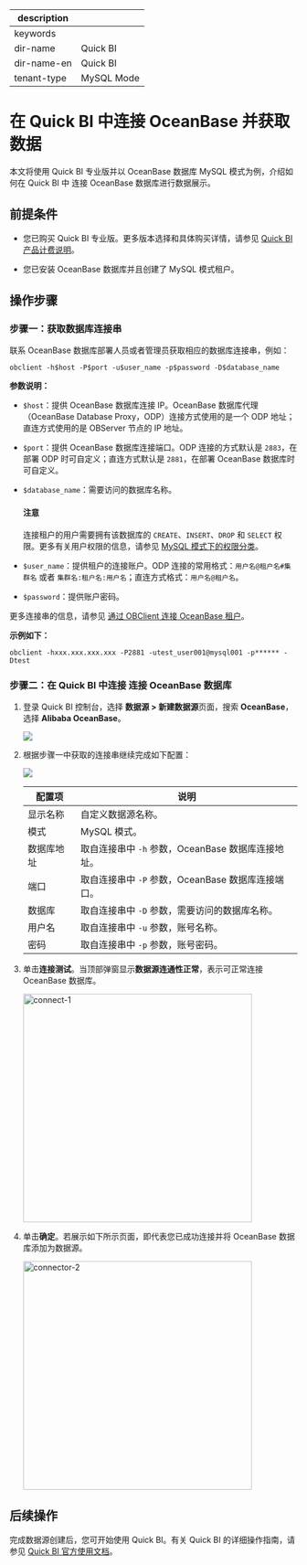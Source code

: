 |description|  |
|---|---|
|keywords| |
|dir-name|Quick BI|
|dir-name-en|Quick BI|
|tenant-type|MySQL Mode|

# 在 Quick BI 中连接 OceanBase 并获取数据

本文将使用 Quick BI 专业版并以 OceanBase 数据库 MySQL 模式为例，介绍如何在 Quick BI 中 连接 OceanBase 数据库进行数据展示。

## 前提条件

* 您已购买 Quick BI 专业版。更多版本选择和具体购买详情，请参见 [Quick BI 产品计费说明](https://help.aliyun.com/zh/quick-bi/product-overview/purchases-upgrades-downgrades-renewals-and-overdue-payments?spm=a2c4g.11186623.0.0.7b5c6b9aJlPzLG)。

* 您已安装 OceanBase 数据库并且创建了 MySQL 模式租户。

## 操作步骤

### 步骤一：获取数据库连接串

联系 OceanBase 数据库部署人员或者管理员获取相应的数据库连接串，例如：

```
obclient -h$host -P$port -u$user_name -p$password -D$database_name
```

**参数说明：**

* `$host`：提供 OceanBase 数据库连接 IP。OceanBase 数据库代理（OceanBase Database Proxy，ODP）连接方式使用的是一个 ODP 地址；直连方式使用的是 OBServer 节点的 IP 地址。
* `$port`：提供 OceanBase 数据库连接端口。ODP 连接的方式默认是 `2883`，在部署 ODP 时可自定义；直连方式默认是 `2881`，在部署 OceanBase 数据库时可自定义。
* `$database_name`：需要访问的数据库名称。

    <main id="notice" type='notice'>
        <h4>注意</h4>
        <p>连接租户的用户需要拥有该数据库的 <code>CREATE</code>、<code>INSERT</code>、<code>DROP</code> 和 <code>SELECT</code> 权限。更多有关用户权限的信息，请参见 <a href="../../600.manage/500.security-and-permissions/300.access-control/200.user-and-permission/200.permission-of-mysql-mode/100.permission-classification-of-mysql.md">MySQL 模式下的权限分类</a>。</p>
    </main>

* `$user_name`：提供租户的连接账户。ODP 连接的常用格式：`用户名@租户名#集群名` 或者 `集群名:租户名:用户名`；直连方式格式：`用户名@租户名`。
* `$password`：提供账户密码。

更多连接串的信息，请参见 [通过 OBClient 连接 OceanBase 租户](../../300.develop/100.application-development-of-mysql-mode/100.connect-to-oceanbase-database-of-mysql-mode/300.connect-to-an-oceanbase-tenant-by-using-obclient-of-mysql-mode.md)。

**示例如下：**

```shell
obclient -hxxx.xxx.xxx.xxx -P2881 -utest_user001@mysql001 -p****** -Dtest
```

### 步骤二：在 Quick BI 中连接 连接 OceanBase 数据库

1. 登录 Quick BI 控制台，选择 **数据源 > 新建数据源**页面，搜索 **OceanBase**，选择 **Alibaba OceanBase**。

   ![](https://obbusiness-private.oss-cn-shanghai.aliyuncs.com/doc/img/observer-enterprise/V4.3.1/ecological-integration/quick-bi/create-datasource.png)

2. 根据步骤一中获取的连接串继续完成如下配置：

   ![](https://obbusiness-private.oss-cn-shanghai.aliyuncs.com/doc/img/observer-enterprise/V4.3.1/ecological-integration/quick-bi/config-connection.png)

   |配置项|说明|
   |-----|----|
   |显示名称|自定义数据源名称。|
   |模式|MySQL 模式。|
   |数据库地址|取自连接串中 `-h` 参数，OceanBase 数据库连接地址。|
   |端口|取自连接串中 `-P` 参数，OceanBase 数据库连接端口。|
   |数据库|取自连接串中 `-D` 参数，需要访问的数据库名称。|
   |用户名|取自连接串中 `-u` 参数，账号名称。|
   |密码|取自连接串中 `-p` 参数，账号密码。|

3. 单击**连接测试**。当顶部弹窗显示**数据源连通性正常**，表示可正常连接 OceanBase 数据库。

    <img src="https://obbusiness-private.oss-cn-shanghai.aliyuncs.com/doc/img/cloud/OBCloud-240420/Integrations/QuickBI/connected.png" width = "400" alt="connect-1"/>

4. 单击**确定**。若展示如下所示页面，即代表您已成功连接并将 OceanBase 数据库添加为数据源。

    <img src="https://obbusiness-private.oss-cn-shanghai.aliyuncs.com/doc/img/cloud/OBCloud-240420/Integrations/QuickBI/success.png" width = "400" alt="connector-2"/>

## 后续操作

完成数据源创建后，您可开始使用 Quick BI。有关 Quick BI 的详细操作指南，请参见 [Quick BI 官方使用文档](https://help.aliyun.com/zh/quick-bi/user-guide/?spm=a2c4g.11186623.0.0.3fdc481aS1Rxz1)。
